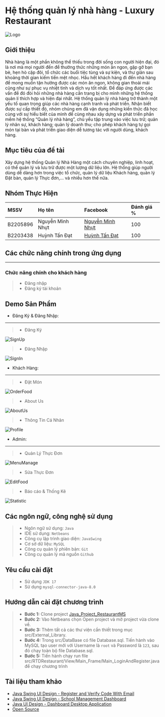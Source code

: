 ﻿# Hệ thống quản lý nhà hàng - Luxury Restaurant

![Logo](./src/Icons/logo_register.png)

## Giới thiệu

Nhà hàng là một phần không thể thiếu trong đời sống con người hiện đại, đó là nơi mà mọi người đến để thưởng thức những món ăn ngon, gặp gỡ bạn bè, hẹn hò cặp đôi, tổ chức các buổi tiệc tùng và sự kiện, và thư giãn sau khoảng thời gian kiếm tiền mệt nhọc. Hầu hết khách hàng đi đến nhà hàng để mong muốn tận hưởng được các món ăn ngon, không gian thoải mái cũng như sự phục vụ nhiệt tình và dịch vụ tốt nhất. Để đáp ứng được các vấn đề đó đòi hỏi những nhà hàng cần trang bị cho mình những hệ thống quản lí thích hợp và hiện đại nhất. Hệ thống quản lý nhà hàng trở thành một yếu tố quan trọng giúp các nhà hàng cạnh tranh và phát triển.  Nhận biết được sự cấp thiết đó, nhóm chúng em đã vận dụng những kiến thức đã học cùng với sự hiểu biết của mình để cùng nhau xây dựng và phát triển phần mềm hệ thống “Quản lý nhà hàng”, chủ yếu tập trung vào việc lưu trữ; quản lý nhân sự, khách hàng; quản lý doanh thu; cho phép khách hàng tự gọi món tại bàn và phát triển giao diện dễ tương tác với người dùng, khách hàng.

## Mục tiêu của đề tài
Xây dựng hệ thống Quản lý Nhà Hàng một cách chuyên nghiệp, linh hoạt, có thể quản lý và lưu trữ được một lượng dữ liệu lớn. Hệ thống giúp người dùng dễ dàng hơn trong việc tổ chức, quản lý dữ liệu Khách hàng, quản lý Đặt bàn, quản lý Thực đơn,… và nhiều hơn thế nữa.

## Nhóm Thực Hiện

| MSSV | Họ tên   | Facebook | Đánh giá %               |
| :-------- | :------- | :------------------------- |:-------|
| B2205896 | Nguyễn Minh Nhựt |[Nguyễn Minh Nhựt](https://www.facebook.com/minhnhut123456) |100|
|B2203438 | Huỳnh Tấn Đạt |[Huỳnh Tấn Đạt](https://www.facebook.com/nick1714) |100|

## Các chức năng chính trong ứng dụng
----------------
### Chức năng chính cho khách hàng
> * Đăng nhập
> * Đăng ký tài khoản


## Demo Sản Phẩm
-  Đăng Ký & Đăng Nhập:
----------------
>* Đăng Ký

![SignUp](./src/Demo/SignUp.png)

>* Đăng Nhập

![SignIn](./src/Demo/SignIn.png)

-  Khách Hàng:
----------------
>* Đặt Món

![OrderFood](./src/Demo/Customer/OrderFood.png)

>* About Us

![AboutUs](./src/Demo/Customer/AboutUs.png)

>* Thông Tin Cá Nhân

![Profile](./src/Demo/Customer/Profile.png)

-  Admin:
----------------
>* Quản Lý Thực Đơn

![MenuManage](./src/Demo/Admin/Manage_Food.png)  

>* Sửa Thực Đơn

![EditFood](./src/Demo/Admin/Edit_Food.png)

>* Báo cáo & Thống Kê

![Statistic](./src/Demo/Admin/Statistic.png)

## Các ngôn ngữ, công nghệ sử dụng
> * Ngôn ngữ sử dụng: `Java`
> * IDE sử dụng: `Netbeans`
> * Công cụ lập trình giao diện: `JavaSwing`
> * Cơ sở dữ liệu: `MySQL`
> * Công cụ quản lý phiên bản: `Git`
>* Công cụ quản lý mã nguồn `Github`

## Yêu cầu cài đặt
> * Sử dụng `JDK 17`
> * Sử dụng `mysql-connector-java-8.0`

## Hướng dẫn cài đặt chương trình
> * **Bước 1:** Clone project [Java_Project_RestaurantMS](https://github.com/VietNguyen2003-UIT/Java_Project_RestaurantMS)
> * **Bước 2:** Vào Netbeans chọn Open project và mở project vừa clone về.
> * **Bước 3:** Thêm tất cả các thư viện cần thiết trong mục src/External_Library.
> * **Bước 4:** Trong src/DataBase có file Database.sql. Tiến hành vào MySQL tạo user mới với Username là `root` và Password là `123`, sau đó chạy toàn bộ file Database.sql.
> * **Bước 5:** Tiến hành chạy run file src/RTDRestaurant/View/Main_Frame/Main_LoginAndRegister.java để chạy chương trình

## Tài liệu tham khảo

 - [Java Swing UI Design - Register and Verify Code With Email](https://github.com/DJ-Raven/java-swing-login-ui-001)
 - [Java Swing UI Design - School Management Dashboard](https://github.com/DJ-Raven/java-swing-school-management-dashboard)
 - [Java UI Design - Dashboard Desktop Application](https://github.com/DJ-Raven/java-ui-dashboard-008)
 - [Open Source](https://github.com/NHViet03/Java_Project_RestaurantMS/tree/main)

